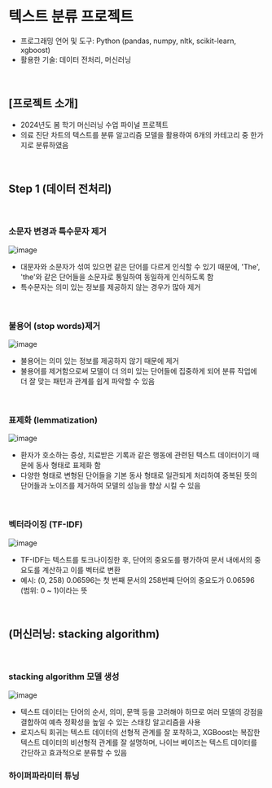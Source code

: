 # 텍스트 분류 프로젝트 
* 프로그래밍 언어 및 도구: Python (pandas, numpy, nltk, scikit-learn, xgboost)
* 활용한 기술: 데이터 전처리, 머신러닝

<br/>

## [프로젝트 소개]
* 2024년도 봄 학기 머신러닝 수업 파이널 프로젝트
* 의료 진단 차트의 텍스트를 분류 알고리즘 모델을 활용하여 6개의 카테고리 중 한가지로 분류하였음

<br/>

## Step 1 (데이터 전처리)

<br/>

### 소문자 변경과 특수문자 제거
![image](https://github.com/YounseoKim62/Data-Analysis-Projects-KR/assets/161654460/e2cde325-479a-4aa1-a969-a9c666cb9a21)

* 대문자와 소문자가 섞여 있으면 같은 단어를 다르게 인식할 수 있기 때문에, 'The', 'the'와 같은 단어들을 소문자로 통일하여 동일하게 인식하도록 함
* 특수문자는 의미 있는 정보를 제공하지 않는 경우가 많아 제거

<br/>

### 불용어 (stop words)제거
![image](https://github.com/YounseoKim62/Data-Analysis-Projects-KR/assets/161654460/ecb835d1-596a-4bca-afab-364a5c8d9d3a)

* 불용어는 의미 있는 정보를 제공하지 않기 때문에 제거
* 불용어를 제거함으로써 모델이 더 의미 있는 단어들에 집중하게 되어 분류 작업에 더 잘 맞는 패턴과 관계를 쉽게 파악할 수 있음

<br/>

### 표제화 (lemmatization)
![image](https://github.com/YounseoKim62/Data-Analysis-Projects-KR/assets/161654460/602f1bc9-3d0c-4390-b140-d97e8cb41e66)

* 환자가 호소하는 증상, 치료받은 기록과 같은 행동에 관련된 텍스트 데이터이기 때문에 동사 형태로 표제화 함
* 다양한 형태로 변형된 단어들을 기본 동사 형태로 일관되게 처리하여 중복된 뜻의 단어들과 노이즈를 제거하여 모델의 성능을 향상 시킬 수 있음

<br/>

### 벡터라이징 (TF-IDF)
![image](https://github.com/YounseoKim62/Data-Analysis-Projects-KR/assets/161654460/96e79673-224e-4747-8648-070e4973d3bd)

* TF-IDF는 텍스트를 토크나이징한 후, 단어의 중요도를 평가하여 문서 내에서의 중요도를 계산하고 이를 벡터로 변환
* 예시: (0, 258) 0.06596는 첫 번째 문서의 258번째 단어의 중요도가 0.06596 (범위: 0 ~ 1)이라는 뜻

<br/>

## (머신러닝: stacking algorithm)

<br/>

### stacking algorithm 모델 생성
![image](https://github.com/YounseoKim62/Data-Analysis-Projects-KR/assets/161654460/28b3677b-641f-48f4-acc4-365b6b8d5a28)

* 텍스트 데이터는 단어의 순서, 의미, 문맥 등을 고려해야 하므로 여러 모델의 강점을 결합하여 예측 정확성을 높일 수 있는 스태킹 알고리즘을 사용
* 로지스틱 회귀는 텍스트 데이터의 선형적 관계를 잘 포착하고, XGBoost는 복잡한 텍스트 데이터의 비선형적 관계를 잘 설명하며, 나이브 베이즈는 텍스트 데이터를 간단하고 효과적으로 분류할 수 있음

### 하이퍼파라미터 튜닝





